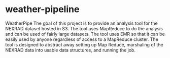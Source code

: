# weather-pipeline
WeatherPipe
The goal of this project is to provide an analysis tool for the NEXRAD dataset hosted in S3. The tool uses MapReduce to do the analysis and can be used of fairly large datasets. The tool uses EMR so that it can be easily used by anyone regardless of access to a MapReduce cluster. The tool is designed to abstract away setting up Map Reduce, marshaling of the NEXRAD data into usable data structures, and running the job.
